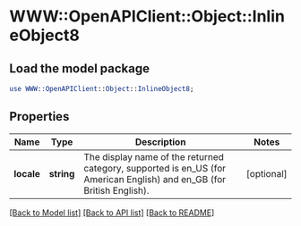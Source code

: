 # WWW::OpenAPIClient::Object::InlineObject8

## Load the model package
```perl
use WWW::OpenAPIClient::Object::InlineObject8;
```

## Properties
Name | Type | Description | Notes
------------ | ------------- | ------------- | -------------
**locale** | **string** | The display name of the returned category, supported is en_US (for American English) and en_GB (for British English). | [optional] 

[[Back to Model list]](../README.md#documentation-for-models) [[Back to API list]](../README.md#documentation-for-api-endpoints) [[Back to README]](../README.md)


